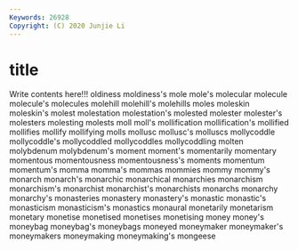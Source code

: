 ```yaml
---
Keywords: 26928
Copyright: (C) 2020 Junjie Li
---
```


# title

Write contents here!!!
oldiness 
moldiness's 
mole
mole's 
molecular 
molecule 
molecule's 
molecules 
molehill 
molehill's 
molehills 
moles 
moleskin
moleskin's 
molest 
molestation 
molestation's 
molested 
molester 
molester's 
molesters 
molesting 
molests
moll 
moll's 
mollification 
mollification's 
mollified 
mollifies 
mollify 
mollifying 
molls 
mollusc
mollusc's 
molluscs 
mollycoddle 
mollycoddle's 
mollycoddled 
mollycoddles 
mollycoddling 
molten 
molybdenum 
molybdenum's
moment 
moment's 
momentarily 
momentary 
momentous 
momentousness 
momentousness's 
moments 
momentum 
momentum's
momma 
momma's 
mommas 
mommies 
mommy 
mommy's 
monarch 
monarch's 
monarchic 
monarchical
monarchies 
monarchism 
monarchism's 
monarchist 
monarchist's 
monarchists 
monarchs 
monarchy 
monarchy's 
monasteries
monastery 
monastery's 
monastic 
monastic's 
monasticism 
monasticism's 
monastics 
monaural 
monetarily 
monetarism
monetary 
monetise 
monetised 
monetises 
monetising 
money 
money's 
moneybag 
moneybag's 
moneybags
moneyed 
moneymaker 
moneymaker's 
moneymakers 
moneymaking 
moneymaking's 
mongeese 
